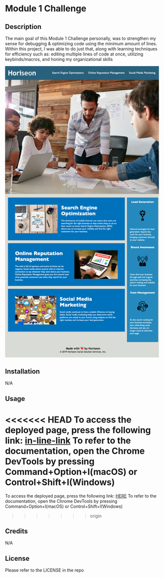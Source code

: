 # Module 1 Challenge

## Description

The main goal of this Module 1 Challenge personally, was to strengthen my sense for debugging & optimizing code using the minimum amount of lines. Within this project, I was able to do just that, along with learning techniques for efficiency such as: editing multiple lines of code at once, utilizing keybinds/macros, and honing my organizational skills

![fully finished & optimized website page](./docs/assets/images/website.png)

## Installation

N/A

## Usage

<<<<<<< HEAD
To access the deployed page, press the following link: [in-line-link](https://cytoplasma.github.io/m1-challenge/) To refer to the documentation, open the Chrome DevTools by pressing Command+Option+I(macOS) or Control+Shift+I(Windows)
=======
To access the deployed page, press the following link: [HERE](https://cytoplasma.github.io/m1-challenge/) To refer to the documentation, open the Chrome DevTools by pressing Command+Option+I(macOS) or Control+Shift+I(Windows)
>>>>>>> origin

## Credits

N/A

## License

Please refer to the LICENSE in the repo
